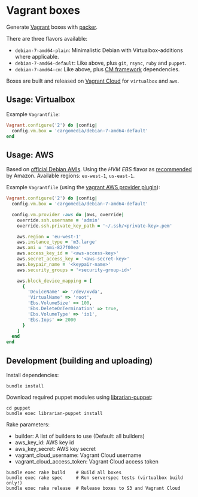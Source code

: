 Vagrant boxes
=============
Generate [Vagrant](http://www.vagrantup.com/) boxes with [packer](http://www.packer.io/).

There are three flavors available:
- `debian-7-amd64-plain`: Minimalistic Debian with Virtualbox-additions where applicable.
- `debian-7-amd64-default`: Like above, plus `git`, `rsync`, `ruby` and `puppet`.
- `debian-7-amd64-cm`: Like above, plus [CM framework](https://github.com/cargomedia/cm) dependencies.

Boxes are built and released on [Vagrant Cloud](https://vagrantcloud.com/cargomedia) for `virtualbox` and `aws`.

Usage: Virtualbox
-----------------

Example `Vagrantfile`:
```ruby
Vagrant.configure('2') do |config|
  config.vm.box = 'cargomedia/debian-7-amd64-default'
end
```

Usage: AWS
----------
Based on [official Debian AMIs](https://wiki.debian.org/Cloud/AmazonEC2Image/Wheezy).
Using the *HVM EBS* flavor as [recommended](http://docs.aws.amazon.com/AWSEC2/latest/UserGuide/virtualization_types.html) by Amazon.
Available regions: `eu-west-1`, `us-east-1`.

Example `Vagrantfile` (using the [vagrant AWS provider plugin](https://github.com/mitchellh/vagrant-aws)):
```ruby
Vagrant.configure('2') do |config|
  config.vm.box = 'cargomedia/debian-7-amd64-default'

  config.vm.provider :aws do |aws, override|
    override.ssh.username = 'admin'
    override.ssh.private_key_path = '~/.ssh/<private-key>.pem'

    aws.region = 'eu-west-1'
    aws.instance_type = 'm3.large'
    aws.ami = 'ami-827f00ea'
    aws.access_key_id = '<aws-access-key>'
    aws.secret_access_key = '<aws-secret-key>'
    aws.keypair_name = '<keypair-name>'
    aws.security_groups = '<security-group-id>'

    aws.block_device_mapping = [
      {
        'DeviceName' => '/dev/xvda',
        'VirtualName' => 'root',
        'Ebs.VolumeSize' => 100,
        'Ebs.DeleteOnTermination' => true,
        'Ebs.VolumeType' => 'io1',
        'Ebs.Iops' => 2000
      }
    ]
  end
end
```

Development (building and uploading)
------------------------------------
Install dependencies:
```
bundle install
```

Download required puppet modules using [librarian-puppet](http://librarian-puppet.com/):
```
cd puppet
bundle exec librarian-puppet install
```

Rake parameters:
- builder: A list of builders to use (Default: all builders)
- aws_key_id: AWS key id
- aws_key_secret: AWS key secret
- vagrant_cloud_username: Vagrant Cloud username
- vagrant_cloud_access_token: Vagrant Cloud access token

```
bundle exec rake build    # Build all boxes
bundle exec rake spec     # Run serverspec tests (virtualbox build only!)
bundle exec rake release  # Release boxes to S3 and Vagrant Cloud
```
